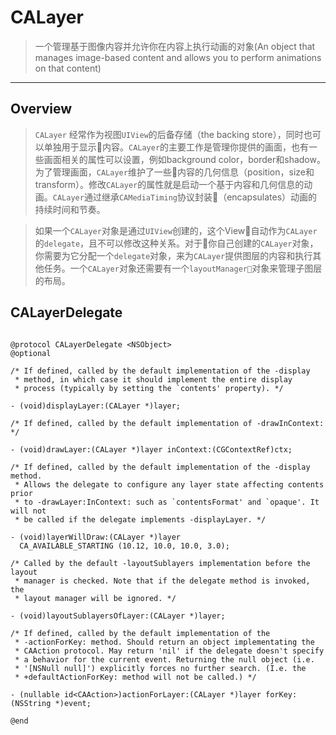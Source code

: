 # CALayer

>  一个管理基于图像内容并允许你在内容上执行动画的对象(An object that manages image-based content and allows you to perform animations on that content)
----

## Overview

> `CALayer` 经常作为视图`UIView`的后备存储（the backing store），同时也可以单独用于显示内容。`CALayer`的主要工作是管理你提供的画面，也有一些画面相关的属性可以设置，例如background color，border和shadow。为了管理画面，`CALayer`维护了一些内容的几何信息（position，size和transform）。修改`CALayer`的属性就是启动一个基于内容和几何信息的动画。`CALayer`通过继承`CAMediaTiming`协议封装（encapsulates）动画的持续时间和节奏。

> 如果一个`CALayer`对象是通过`UIView`创建的，这个View自动作为`CALayer`的`delegate`，且不可以修改这种关系。对于你自己创建的`CALayer`对象，你需要为它分配一个`delegate`对象，来为`CALayer`提供图层的内容和执行其他任务。一个`CALayer`对象还需要有一个`layoutManager`对象来管理子图层的布局。

## CALayerDelegate

```

@protocol CALayerDelegate <NSObject>
@optional

/* If defined, called by the default implementation of the -display
 * method, in which case it should implement the entire display
 * process (typically by setting the `contents' property). */

- (void)displayLayer:(CALayer *)layer;

/* If defined, called by the default implementation of -drawInContext: */

- (void)drawLayer:(CALayer *)layer inContext:(CGContextRef)ctx;

/* If defined, called by the default implementation of the -display method.
 * Allows the delegate to configure any layer state affecting contents prior
 * to -drawLayer:InContext: such as `contentsFormat' and `opaque'. It will not
 * be called if the delegate implements -displayLayer. */

- (void)layerWillDraw:(CALayer *)layer
  CA_AVAILABLE_STARTING (10.12, 10.0, 10.0, 3.0);

/* Called by the default -layoutSublayers implementation before the layout
 * manager is checked. Note that if the delegate method is invoked, the
 * layout manager will be ignored. */

- (void)layoutSublayersOfLayer:(CALayer *)layer;

/* If defined, called by the default implementation of the
 * -actionForKey: method. Should return an object implementating the
 * CAAction protocol. May return 'nil' if the delegate doesn't specify
 * a behavior for the current event. Returning the null object (i.e.
 * '[NSNull null]') explicitly forces no further search. (I.e. the
 * +defaultActionForKey: method will not be called.) */

- (nullable id<CAAction>)actionForLayer:(CALayer *)layer forKey:(NSString *)event;

@end

```